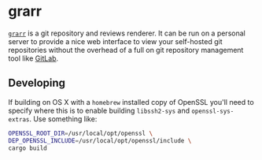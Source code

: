 # grarr

[`grarr`][] is a git repository and reviews renderer. It can be run on a personal
server to provide a nice web interface to view your self-hosted git repositories
without the overhead of a full on git repository management tool like [GitLab][].

## Developing

If building on OS X with a `homebrew` installed copy of OpenSSL you'll need to
specify where this is to enable building `libssh2-sys` and `openssl-sys-extras`.
Use something like:

```sh
OPENSSL_ROOT_DIR=/usr/local/opt/openssl \
DEP_OPENSSL_INCLUDE=/usr/local/opt/openssl/include \
cargo build
```

[`grarr`]: https://grarr.nemo157.com/grarr
[GitLab]: https://gitlab.com
